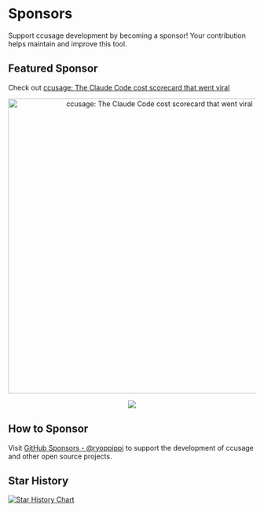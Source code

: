 # Sponsors

Support ccusage development by becoming a sponsor! Your contribution helps maintain and improve this tool.

## Featured Sponsor

Check out [ccusage: The Claude Code cost scorecard that went viral](https://www.youtube.com/watch?v=Ak6qpQ5qdgk)

<p align="center">
    <a href="https://www.youtube.com/watch?v=Ak6qpQ5qdgk">
        <img src="/ccusage_thumbnail.png" alt="ccusage: The Claude Code cost scorecard that went viral" width="600">
    </a>
</p>

<p align="center">
    <a href="https://github.com/sponsors/ryoppippi">
        <img src="https://cdn.jsdelivr.net/gh/ryoppippi/sponsors@main/sponsors.svg">
    </a>
</p>

## How to Sponsor

Visit [GitHub Sponsors - @ryoppippi](https://github.com/sponsors/ryoppippi) to support the development of ccusage and other open source projects.

## Star History

<a href="https://www.star-history.com/#ryoppippi/ccusage&Date">
    <picture>
        <source media="(prefers-color-scheme: dark)" srcset="https://api.star-history.com/svg?repos=ryoppippi/ccusage&type=Date&theme=dark" />
        <source media="(prefers-color-scheme: light)" srcset="https://api.star-history.com/svg?repos=ryoppippi/ccusage&type=Date" />
        <img alt="Star History Chart" src="https://api.star-history.com/svg?repos=ryoppippi/ccusage&type=Date" />
    </picture>
</a>
